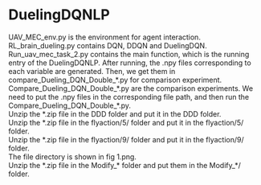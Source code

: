 # DuelingDQNLP
UAV_MEC_env.py is the environment for agent interaction.  
RL_brain_dueling.py contains DQN, DDQN and DuelingDQN.  
Run_uav_mec_task_2.py contains the main function, which is the running entry of the DuelingDQNLP. After running, the .npy files corresponding to each variable are generated. Then, we get them in compare_Dueling_DQN_Double_\*.py for comparison experiment. 
Compare_Dueling_DQN_Double_\*.py are the comparison experiments.
We need to put the .npy files in the corresponding file path, and then run the Compare_Dueling_DQN_Double_\*.py.<br>
Unzip the \*.zip file in the DDD folder and put it in the DDD folder. <br>
Unzip the \*.zip file in the flyaction/5/ folder and put it in the flyaction/5/ folder.<br>
Unzip the \*.zip file in the flyaction/9/ folder and put it in the flyaction/9/ folder.<br>
The file directory is shown in fig 1.png.<br>
Unzip the \*.zip file in the Modify_\* folder and put them in the Modify_\*/ folder.<br>
